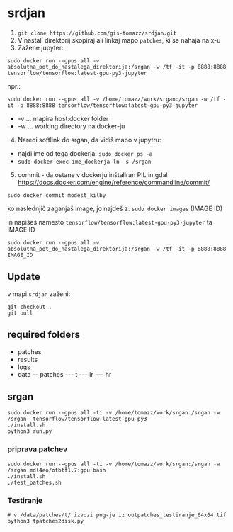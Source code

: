 # srdjan

1. ```git clone https://github.com/gis-tomazz/srdjan.git```
2. V nastali direktorij skopiraj ali linkaj mapo ```patches```, ki se nahaja na x-u
3. Zažene jupyter: 

```sudo docker run --gpus all -v absolutna_pot_do_nastalega_direktorija:/srgan -w /tf -it -p 8888:8888 tensorflow/tensorflow:latest-gpu-py3-jupyter```

npr.: 

```sudo docker run --gpus all -v /home/tomazz/work/srgan:/srgan -w /tf -it -p 8888:8888 tensorflow/tensorflow:latest-gpu-py3-jupyter```

- -v ... mapira host:docker folder
- -w ... working directory na docker-ju


4. Naredi softlink do srgan, da vidiš mapo v jupytru:

- najdi ime od tega dockerja: ```sudo docker ps -a```
- ```sudo docker exec ime_dockerja ln -s /srgan```

5. commit - da ostane v dockerju inštaliran PIL in gdal
https://docs.docker.com/engine/reference/commandline/commit/

```sudo docker commit modest_kilby```

ko naslednjič zaganjaš image, jo najdeš z: ```sudo docker images``` (IMAGE ID)

in napišeš namesto ```tensorflow/tensorflow:latest-gpu-py3-jupyter``` ta IMAGE ID

```sudo docker run --gpus all -v absolutna_pot_do_nastalega_direktorija:/srgan -w /tf -it -p 8888:8888 IMAGE_ID```

## Update
v mapi ```srdjan``` zaženi:
```
git checkout .
git pull
```

## required folders
- patches
- results
- logs
- data
-- patches
--- t
--- lr
--- hr


## srgan

```
sudo docker run --gpus all -ti -v /home/tomazz/work/srgan:/srgan -w /srgan  tensorflow/tensorflow:latest-gpu-py3
./install.sh
python3 run.py
```

### priprava patchev

```
sudo docker run --gpus all -ti -v /home/tomazz/work/srgan:/srgan -w /srgan mdl4eo/otbtf1.7:gpu bash
./install.sh
./test_patches.sh
```

### Testiranje

```
# v /data/patches/t/ izvozi png-je iz outpatches_testiranje_64x64.tif
python3 tpatches2disk.py
```

